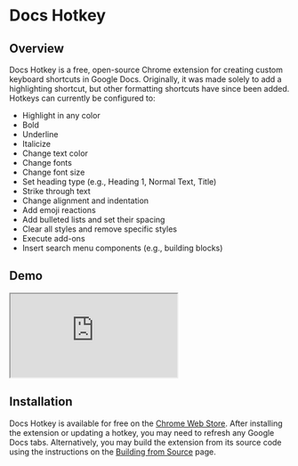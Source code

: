 # Docs Hotkey

## Overview

Docs Hotkey is a free, open-source Chrome extension for creating custom keyboard shortcuts in Google Docs.
Originally, it was made solely to add a highlighting shortcut, but other formatting shortcuts have since been added.
Hotkeys can currently be configured to:

- Highlight in any color
- Bold
- Underline
- Italicize
- Change text color
- Change fonts
- Change font size
- Set heading type (e.g., Heading 1, Normal Text, Title)
- Strike through text
- Change alignment and indentation
- Add emoji reactions
- Add bulleted lists and set their spacing
- Clear all styles and remove specific styles
- Execute add-ons
- Insert search menu components (e.g., building blocks)

## Demo

<div class="video-wrapper">
<iframe
    src='https://www.youtube-nocookie.com/embed/XHJ9cBlmpQE?controls=1&rel=0'
    title='YouTube video player'
    allow='accelerometer; autoplay; clipboard-write; encrypted-media; gyroscope; picture-in-picture'
    allowFullScreen
></iframe>
</div>

## Installation

Docs Hotkey is available for free on the [Chrome Web Store](https://chromewebstore.google.com/detail/docs-hotkey/npkpplmpfeaeemeecniaikpjjfbfefhh?hl=en).
After installing the extension or updating a hotkey, you may need to refresh any Google Docs tabs.
Alternatively, you may build the extension from its source code using the instructions on the [Building from Source](build-from-source.md) page.
